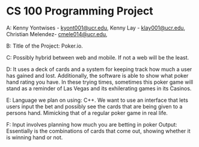 # CS 100 Programming Project

A:
  Kenny Yontwises - kyont001@ucr.edu, 
  Kenny Lay - klay001@ucr.edu, 
  Christian Melendez- cmele014@ucr.edu, 
  
B: 
  Title of the Project: Poker.io.
  
C:
  Possibly hybrid between web and mobile. If not a web will be the least.
  
D:
  It uses a deck of cards and a system for keeping track how much a user has gained and lost. Additionally, the software is able to show what poker hand rating you have. In these trying times, sometimes this poker game will stand as a reminder of Las Vegas and its exhilerating games in its Casinos.

E:
  Language we plan on using: C++. We want to use an interface that lets users input the bet and possibly see the cards that are being given to a persons hand. Mimicking that of a regular poker game in real life. 

F:
  Input involves planning how much you are betting in poker
  Output: Essentially is the combinations of cards that come out, showing whether it is winning hand or not. 



